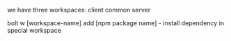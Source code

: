 we have three workspaces:
client
common
server

bolt w [workspace-name] add [npm package name] - install dependency in special workspace